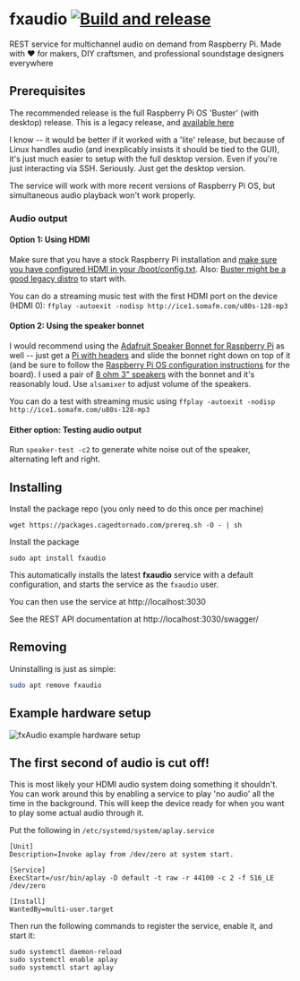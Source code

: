 # fxaudio [![Build and release](https://github.com/danesparza/fxaudio/actions/workflows/release.yaml/badge.svg)](https://github.com/danesparza/fxaudio/actions/workflows/release.yaml) 
REST service for multichannel audio on demand from Raspberry Pi.  Made with ❤️ for makers, DIY craftsmen, and professional soundstage designers everywhere

## Prerequisites
The recommended release is the full Raspberry Pi OS 'Buster' (with desktop) release.  This is a legacy release, and [available here](https://downloads.raspberrypi.org/raspios_armhf/images/raspios_armhf-2021-05-28/)

I know -- it would be better if it worked with a 'lite' release, but because of Linux handles audio (and inexplicably insists it should be tied to the GUI), it's just much easier to setup with the full desktop version.  Even if you're just interacting via SSH.  Seriously.  Just get the desktop version.

The service will work with more recent versions of Raspberry Pi OS, but simultaneous audio playback won't work properly.

### Audio output
#### Option 1: Using HDMI
Make sure that you have a stock Raspberry Pi installation and [make sure you have configured HDMI in your /boot/config.txt](https://raspberrypi.stackexchange.com/questions/32717/how-to-enable-sound-on-hdmi).  Also: [Buster might be a good legacy distro](https://www.reddit.com/r/raspberry_pi/comments/qujijj/no_hdmi_audio_in_raspiconfig_raspberry_os_lite/) to start with.  

You can do a streaming music test with the first HDMI port on the device (HDMI 0): `ffplay -autoexit -nodisp http://ice1.somafm.com/u80s-128-mp3`

#### Option 2: Using the speaker bonnet
I would recommend using the [Adafruit Speaker Bonnet for Raspberry Pi](https://learn.adafruit.com/adafruit-speaker-bonnet-for-raspberry-pi/overview) as well -- just get a [Pi with headers](https://www.adafruit.com/product/3708) and slide the bonnet right down on top of it (and be sure to follow the [Raspberry Pi OS configuration instructions](https://learn.adafruit.com/adafruit-speaker-bonnet-for-raspberry-pi/raspberry-pi-usage) for the board).  I used a pair of [8 ohm 3" speakers](https://www.adafruit.com/product/1313) with the bonnet and it's reasonably loud. Use `alsamixer` to adjust volume of the speakers.

You can do a test with streaming music using `ffplay -autoexit -nodisp http://ice1.somafm.com/u80s-128-mp3`

#### Either option: Testing audio output
Run `speaker-test -c2` to generate white noise out of the speaker, alternating left and right.

## Installing
Install the package repo (you only need to do this once per machine)
```
wget https://packages.cagedtornado.com/prereq.sh -O - | sh
```
Install the package
```
sudo apt install fxaudio
```
This automatically installs the latest **fxaudio** service with a default configuration, and starts the service as the `fxaudio` user. 

You can then use the service at http://localhost:3030

See the REST API documentation at http://localhost:3030/swagger/

## Removing 
Uninstalling is just as simple:

```bash
sudo apt remove fxaudio
````

## Example hardware setup
![fxAudio example hardware setup](fxAudio_hardware_annotated.png)

## The first second of audio is cut off!
This is most likely your HDMI audio system doing something it shouldn't.  You can work around this by enabling a service to play 'no audio' all the time in the background.  This will keep the device ready for when you want to play some actual audio through it.  

Put the following in `/etc/systemd/system/aplay.service`

```
[Unit]
Description=Invoke aplay from /dev/zero at system start.

[Service]
ExecStart=/usr/bin/aplay -D default -t raw -r 44100 -c 2 -f S16_LE /dev/zero

[Install]
WantedBy=multi-user.target
```

Then run the following commands to register the service, enable it, and start it:

```
sudo systemctl daemon-reload
sudo systemctl enable aplay
sudo systemctl start aplay
```
